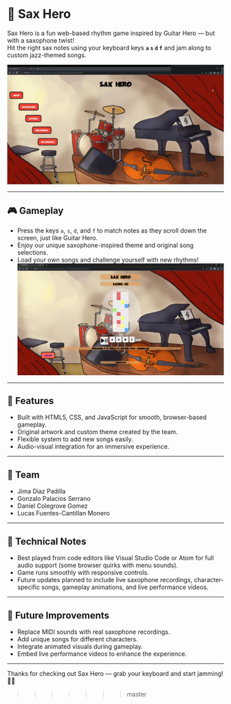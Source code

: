 # 🎷 Sax Hero

Sax Hero is a fun web-based rhythm game inspired by Guitar Hero — but with a saxophone twist!  
Hit the right sax notes using your keyboard keys **`a` `s` `d` `f`** and jam along to custom jazz-themed songs.

![Image presentation](proyect/assets/saxheroMainPage.jpg)

---

## 🎮 Gameplay

- Press the keys `a`, `s`, `d`, and `f` to match notes as they scroll down the screen, just like Guitar Hero.
- Enjoy our unique saxophone-inspired theme and original song selections.
- Load your own songs and challenge yourself with new rhythms!
![Image presentation](proyect/assets/saxhero.jpg)


---
## 🚀 Features

- Built with HTML5, CSS, and JavaScript for smooth, browser-based gameplay.
- Original artwork and custom theme created by the team.
- Flexible system to add new songs easily.
- Audio-visual integration for an immersive experience.

---

## 👥 Team

- Jima Diaz Padilla  
- Gonzalo Palacios Serrano  
- Daniel Colegrove Gomez  
- Lucas Fuentes-Cantillan Monero

---

## 🔧 Technical Notes

- Best played from code editors like Visual Studio Code or Atom for full audio support (some browser quirks with menu sounds).
- Game runs smoothly with responsive controls.
- Future updates planned to include live saxophone recordings, character-specific songs, gameplay animations, and live performance videos.

---

## 🎯 Future Improvements

- Replace MIDI sounds with real saxophone recordings.
- Add unique songs for different characters.
- Integrate animated visuals during gameplay.
- Embed live performance videos to enhance the experience.

---

Thanks for checking out Sax Hero — grab your keyboard and start jamming! 🎷🔥
>>>>>>> master
